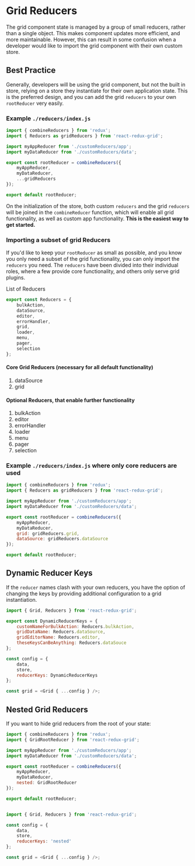 # Grid Reducers

The grid component state is managed by a group of small reducers, rather than a single object. This makes component updates more efficient, and more maintainable. However, this can result in some confusion when a developer would like to import the grid component with their own custom store.

## Best Practice

Generally, developers will be using the grid component, but not the built in store, relying on a store they instantiate for their own application state. This is the preferred design, and you can add the grid `reducers` to your own `rootReducer` very easily.

### Example `./reducers/index.js`

````js
import { combineReducers } from 'redux';
import { Reducers as gridReducers } from 'react-redux-grid';

import myAppReducer from './customReducers/app';
import myDataReducer from './customReducers/data';

export const rootReducer = combineReducers({
    myAppReducer,
    myDataReducer,
    ...gridReducers
});

export default rootReducer;
````

On the initialization of the store, both custom `reducers` and the grid `reducers` will be joined in the `combineReducer` function, which will enable all grid functionality, as well as custom app functionality. **This is the easiest way to get started.**

### Importing a subset of grid Reducers

If you'd like to keep your `rootReducer` as small as possible, and you know you only need a subset of the grid functionality, you can only import the `reducers` you need. The `reducers` have been divided into their individual roles, where a few provide core functionality, and others only serve grid plugins.

List of Reducers

````js
export const Reducers = {
    bulkAction,
    dataSource,
    editor,
    errorHandler,
    grid,
    loader,
    menu,
    pager,
    selection
};
````

#### Core Grid Reducers (necessary for all default functionality)

1. dataSource
2. grid

#### Optional Reducers, that enable further functionality

1. bulkAction
2. editor
3. errorHandler
4. loader
5. menu
6. pager
7. selection

### Example `./reducers/index.js` where only core reducers are used

````js
import { combineReducers } from 'redux';
import { Reducers as gridReducers } from 'react-redux-grid';

import myAppReducer from './customReducers/app';
import myDataReducer from './customReducers/data';

export const rootReducer = combineReducers({
    myAppReducer,
    myDataReducer,
    grid: gridReducers.grid,
    dataSource: gridReducers.dataSource
});

export default rootReducer;
````

## Dynamic Reducer Keys

If the `reducer` names clash with your own reducers, you have the option of changing the keys by providing additional configuration to a grid instantiation.

````js
import { Grid, Reducers } from 'react-redux-grid';

export const DynamicReducerKeys = {
    customNameForBulkAction: Reducers.bulkAction,
    gridDataName: Reducers.dataSource,
    gridEditorName: Reducers.editor,
    theseKeysCanBeAnything: Reducers.dataSouce
};

const config = {
    data,
    store,
    reducerKeys: DynamicReducerKeys
};

const grid = <Grid { ...config } />;
````

## Nested Grid Reducers

If you want to hide grid reducers from the root of your state:

````js
import { combineReducers } from 'redux';
import { GridRootReducer } from 'react-redux-grid';

import myAppReducer from './customReducers/app';
import myDataReducer from './customReducers/data';

export const rootReducer = combineReducers({
    myAppReducer,
    myDataReducer,
    nested: GridRootReducer
});

export default rootReducer;


import { Grid, Reducers } from 'react-redux-grid';

const config = {
    data,
    store,
    reducerKeys: 'nested'
};

const grid = <Grid { ...config } />;


````
